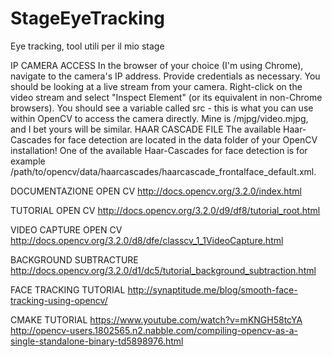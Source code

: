 # StageEyeTracking
Eye tracking, tool utili per il mio stage

IP CAMERA ACCESS
In the browser of your choice (I'm using Chrome), navigate to the camera's IP address. Provide credentials as necessary.
You should be looking at a live stream from your camera. Right-click on the video stream and select "Inspect Element" (or its equivalent in non-Chrome browsers).
You should see a variable called src - this is what you can use within OpenCV to access the camera directly. Mine is /mjpg/video.mjpg, and I bet yours will be similar.
HAAR CASCADE FILE
The available Haar-Cascades for face detection are located in the data folder of your OpenCV installation! One of the available Haar-Cascades for face detection is for example /path/to/opencv/data/haarcascades/haarcascade_frontalface_default.xml.



DOCUMENTAZIONE OPEN CV http://docs.opencv.org/3.2.0/index.html

TUTORIAL OPEN CV http://docs.opencv.org/3.2.0/d9/df8/tutorial_root.html

VIDEO CAPTURE OPEN CV http://docs.opencv.org/3.2.0/d8/dfe/classcv_1_1VideoCapture.html

BACKGROUND SUBTRACTURE http://docs.opencv.org/3.2.0/d1/dc5/tutorial_background_subtraction.html

FACE TRACKING TUTORIAL http://synaptitude.me/blog/smooth-face-tracking-using-opencv/

CMAKE TUTORIAL https://www.youtube.com/watch?v=mKNGH58tcYA
               http://opencv-users.1802565.n2.nabble.com/compiling-opencv-as-a-single-standalone-binary-td5898976.html



